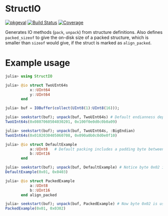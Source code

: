 # StructIO

[![pkgeval](https://juliahub.com/docs/StructIO/pkgeval.svg)](https://juliahub.com/ui/Packages/StructIO/aDnIf)
[![Build Status](https://github.com/JuliaIO/StructIO.jl/workflows/CI/badge.svg)](https://github.com/JuliaIO/StructIO.jl/actions?query=workflow%3ACI+branch%3Amaster)
[![Coverage](http://codecov.io/github/JuliaIO/StructIO.jl/coverage.svg?branch=master)](http://codecov.io/github/JuliaIO/StructIO.jl?branch=master)

Generates IO methods (`pack`, `unpack`) from structure definitions.  Also defines `packed_sizeof` to give the on-disk size of a packed structure, which is smaller than `sizeof` would give, if the struct is marked as `align_packed`.

# Example usage
```julia
julia> using StructIO

julia> @io struct TwoUInt64s
           x::UInt64
           y::UInt64
       end

julia> buf = IOBuffer(collect(UInt8(1):UInt8(16))); 

julia> seekstart(buf); unpack(buf, TwoUInt64s) # Default endianness depends on machine
TwoUInt64s(0x0807060504030201, 0x100f0e0d0c0b0a09)

julia> seekstart(buf); unpack(buf, TwoUInt64s, :BigEndian)
TwoUInt64s(0x0102030405060708, 0x090a0b0c0d0e0f10)

julia> @io struct DefaultExample
           a::UInt8   # Default packing includes a padding byte between fields
           b::UInt16
       end

julia> seekstart(buf); unpack(buf, DefaultExample) # Notice byte 0x02 is not used as part of `b`
DefaultExample(0x01, 0x0403)

julia> @io struct PackedExample
           a::UInt8
           b::UInt16
       end align_packed

julia> seekstart(buf); unpack(buf, PackedExample) # Now byte 0x02 is used
PackedExample(0x01, 0x0302)
```
